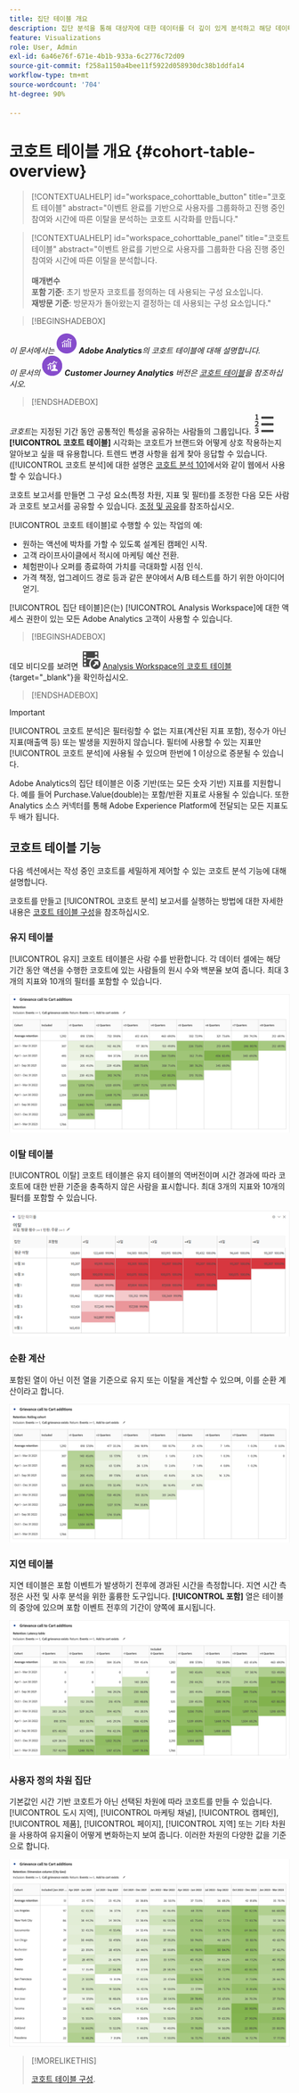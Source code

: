 ```yaml
---
title: 집단 테이블 개요
description: 집단 분석을 통해 대상자에 대한 데이터를 더 깊이 있게 분석하고 해당 데이터를 관련 그룹으로 나누는 방법에 대해 알아봅니다. Analysis Workspace에서 집단 분석을 사용합니다.
feature: Visualizations
role: User, Admin
exl-id: 6a46e76f-671e-4b1b-933a-6c2776c72d09
source-git-commit: f258a1150a4bee11f5922d058930dc38b1ddfa14
workflow-type: tm+mt
source-wordcount: '704'
ht-degree: 90%

---
```


# 코호트 테이블 개요 {#cohort-table-overview}


<!-- markdownlint-disable MD034 -->

>[!CONTEXTUALHELP]
>id="workspace_cohorttable_button"
>title="코호트 테이블"
>abstract="이벤트 완료를 기반으로 사용자를 그룹화하고 진행 중인 참여와 시간에 따른 이탈을 분석하는 코호트 시각화를 만듭니다."

<!-- markdownlint-enable MD034 -->

<!-- markdownlint-disable MD034 -->

>[!CONTEXTUALHELP]
>id="workspace_cohorttable_panel"
>title="코호트 테이블"
>abstract="이벤트 완료를 기반으로 사용자를 그룹화한 다음 진행 중인 참여와 시간에 따른 이탈을 분석합니다.<br/><br/>**매개변수&#x200B;**<br/>**포함 기준**: 초기 방문자 코호트를 정의하는 데 사용되는 구성 요소입니다.<br/>**재방문 기준**: 방문자가 돌아왔는지 결정하는 데 사용되는 구성 요소입니다."

<!-- markdownlint-enable MD034 -->


>[!BEGINSHADEBOX]

_이 문서에서는_ ![Adobe Analytics](/help/assets/icons/AdobeAnalytics.svg) _**Adobe Analytics**&#x200B;의 코호트 테이블에 대해 설명합니다._<br/>_이 문서의_ ![CustomerJourneyAnalytics](/help/assets/icons/CustomerJourneyAnalytics.svg) _**Customer Journey Analytics** 버전은 [코호트 테이블](https://experienceleague.adobe.com/ko/docs/analytics-platform/using/cja-workspace/visualizations/cohort-table/cohort-analysis)을 참조하십시오._

>[!ENDSHADEBOX]



*코호트*&#x200B;는 지정된 기간 동안 공통적인 특성을 공유하는 사람들의 그룹입니다. ![TextNumbered](/help/assets/icons/TextNumbered.svg) **[!UICONTROL 코호트 테이블]** 시각화는 코호트가 브랜드와 어떻게 상호 작용하는지 알아보고 싶을 때 유용합니다. 트렌드 변경 사항을 쉽게 찾아 응답할 수 있습니다. ([!UICONTROL 코호트 분석]에 대한 설명은 [코호트 분석 101](https://en.wikipedia.org/wiki/Cohort_analysis)에서와 같이 웹에서 사용할 수 있습니다.)

코호트 보고서를 만들면 그 구성 요소(특정 차원, 지표 및 필터)를 조정한 다음 모든 사람과 코호트 보고서를 공유할 수 있습니다. [조정 및 공유](/help/analyze/analysis-workspace/curate-share/curate.md)를 참조하십시오.

[!UICONTROL 코호트 테이블]로 수행할 수 있는 작업의 예:

* 원하는 액션에 박차를 가할 수 있도록 설계된 캠페인 시작.
* 고객 라이프사이클에서 적시에 마케팅 예산 전환.
* 체험판이나 오퍼를 종료하여 가치를 극대화할 시점 인식.
* 가격 책정, 업그레이드 경로 등과 같은 분야에서 A/B 테스트를 하기 위한 아이디어 얻기.

[!UICONTROL 집단 테이블]은(는) [!UICONTROL Analysis Workspace]에 대한 액세스 권한이 있는 모든 Adobe Analytics 고객이 사용할 수 있습니다.


>[!BEGINSHADEBOX]

데모 비디오를 보려면 ![VideoCheckedOut](/help/assets/icons/VideoCheckedOut.svg) [Analysis Workspace의 코호트 테이블](https://video.tv.adobe.com/v/23990/?quality=12&learn=on){target="_blank"}을 확인하십시오.

>[!ENDSHADEBOX]


>[!IMPORTANT]
>
>[!UICONTROL 코호트 분석]은 필터링할 수 없는 지표(계산된 지표 포함), 정수가 아닌 지표(매출액 등) 또는 발생을 지원하지 않습니다. 필터에 사용할 수 있는 지표만 [!UICONTROL 코호트 분석]에 사용될 수 있으며 한번에 1 이상으로 증분될 수 있습니다.

Adobe Analytics의 집단 테이블은 이중 기반(또는 모든 숫자 기반) 지표를 지원합니다. 예를 들어 Purchase.Value(double)는 포함/반환 지표로 사용될 수 있습니다. 또한 Analytics 소스 커넥터를 통해 Adobe Experience Platform에 전달되는 모든 지표도 두 배가 됩니다.

## 코호트 테이블 기능

다음 섹션에서는 작성 중인 코호트를 세밀하게 제어할 수 있는 코호트 분석 기능에 대해 설명합니다.

코호트를 만들고 [!UICONTROL 코호트 분석] 보고서를 실행하는 방법에 대한 자세한 내용은 [코호트 테이블 구성](/help/analyze/analysis-workspace/visualizations/cohort-table/t-cohort.md)을 참조하십시오.

### 유지 테이블

[!UICONTROL 유지] 코호트 테이블은 사람 수를 반환합니다. 각 데이터 셀에는 해당 기간 동안 액션을 수행한 코호트에 있는 사람들의 원시 수와 백분율 보여 줍니다. 최대 3개의 지표와 10개의 필터를 포함할 수 있습니다.

![코호트에 속한 사람들의 단위와 비율을 보여 주는 유지 코호트 보고서.](assets/retention-report.png)

### 이탈 테이블

[!UICONTROL 이탈] 코호트 테이블은 유지 테이블의 역버전이며 시간 경과에 따라 코호트에 대한 반환 기준을 충족하지 않은 사람을 표시합니다. 최대 3개의 지표와 10개의 필터를 포함할 수 있습니다.

![코호트에 대한 반환 기준을 충족하지 못한 사람들의 단위와 비율을 보여 주는 이탈 테이블.](assets/churn-report.png)

### 순환 계산

포함된 열이 아닌 이전 열을 기준으로 유지 또는 이탈을 계산할 수 있으며, 이를 순환 계산이라고 합니다.

![이전 데이터 열을 기반으로 계산을 보여 주는 코호트 유지 보고서.](assets/retention-report-rolling.png)

### 지연 테이블

지연 테이블은 포함 이벤트가 발생하기 전후에 경과된 시간을 측정합니다. 지연 시간 측정은 사전 및 사후 분석을 위한 훌륭한 도구입니다. **[!UICONTROL 포함]** 열은 테이블의 중앙에 있으며 포함 이벤트 전후의 기간이 양쪽에 표시됩니다.

![이벤트 전후의 경과 시간을 보여 주는 코호트 보고서.](assets/retention-report-latency.png)

### 사용자 정의 차원 집단

기본값인 시간 기반 코호트가 아닌 선택된 차원에 따라 코호트를 만들 수 있습니다. [!UICONTROL 도시 지역], [!UICONTROL 마케팅 채널], [!UICONTROL 캠페인], [!UICONTROL 제품], [!UICONTROL 페이지], [!UICONTROL 지역] 또는 기타 차원을 사용하여 유지율이 어떻게 변화하는지 보여 줍니다. 이러한 차원의 다양한 값을 기준으로 합니다.

![기본 시간 기반 코호트가 아닌 선택한 차원을 포함한 사용자 정의 보고서를 보여 주는 코호트 보고서.](assets/retention-dimensions.png)

>[!MORELIKETHIS]
>
>[코호트 테이블 구성](/help/analyze/analysis-workspace/visualizations/cohort-table/t-cohort.md).
>



<!--
A *`cohort`* is a group of people sharing common characteristics over a specified period. [!UICONTROL Cohort Analysis] is useful, for example, when you want to learn how a cohort engages with a brand. You can easily spot changes in trends, then respond accordingly. (Explanations of [!UICONTROL Cohort Analysis] are available on the web, such as at [Cohort Analysis 101](https://en.wikipedia.org/wiki/Cohort_analysis).)

After creating a cohort report, you can curate its components (specific dimensions, metrics, and segments), then share the cohort report with anyone. See [Curate and Share](/help/analyze/analysis-workspace/curate-share/curate.md).

Examples of what you can do with [!UICONTROL Cohort Analysis]:

* Launch campaigns designed to spur a desired action.
* Shift marketing budget at exactly the right time in the customer lifecycle.
* Recognize when to end a trial or an offer, in order to maximize value.
* Gain ideas for A/B testing in areas such as pricing, upgrade path, and so on.

[!UICONTROL Cohort Analysis] is available for all Adobe Analytics customers with access rights to [!UICONTROL Analysis Workspace].


>[!BEGINSHADEBOX]

See ![VideoCheckedOut](/help/assets/icons/VideoCheckedOut.svg) [Cohort analysis in Analysis Workspace](https://video.tv.adobe.com/v/25965?quality=12&learn=on){target="_blank"} for a demo video.

>[!ENDSHADEBOX]

>[!IMPORTANT]
>
>[!UICONTROL Cohort Analysis] does not support non-segmentable metrics (including calculated metrics), non-integer metrics (such as Revenue), or Occurrences. 
>
>Only metrics that can be used in segments can be used in [!UICONTROL Cohort Analysis], and they can only be incremented by >1 at a time. 

## Cohort Analysis capabilities

The following sections describe Cohort Analysis features that allow for fine-tuned control over the cohorts you are building.

For more detailed information about creating a cohort and running a [!UICONTROL Cohort Analysis] report, see [Configure a Cohort Analysis report](/help/analyze/analysis-workspace/visualizations/cohort-table/t-cohort.md).

### [!UICONTROL Retention] Table

A [!UICONTROL Retention] cohort report returns visitors: each data cell shows the raw number and percentage of visitors in the cohort who did the action during that time period. You can include up to 3 metrics and up to 10 segments.

![](assets/retention-report.png)


>[!BEGINSHADEBOX]

See ![VideoCheckedOut](/help/assets/icons/VideoCheckedOut.svg) [Calculate rolling retention](https://video.tv.adobe.com/v/25962?quality=12&learn=on){target="_blank"} for a demo video.

>[!ENDSHADEBOX]



### [!UICONTROL Churn] Table

A [!UICONTROL Churn] cohort is the inverse of a retention table and shows the visitors who fell out or never met the return criteria for your cohort over time. You can include up to 3 metrics and up to 10 segments.

![](assets/churn-report.png)

>[!BEGINSHADEBOX]

See ![VideoCheckedOut](/help/assets/icons/VideoCheckedOut.svg) [Churn analysis](https://video.tv.adobe.com/v/25966?quality=12&learn=on){target="_blank"} for a demo video.

>[!ENDSHADEBOX]


### [!UICONTROL Rolling Calculation]

Lets you calculate retention or churn based on the previous column, not the included column.

![](assets/cohort-rolling-calculation.png)

### [!UICONTROL Latency] Table

Measures the time that has elapsed before and after the inclusion event occurred. This is an excellent tool for pre/post analysis. The **[!UICONTROL Included]** column is in the center of the table and time periods before and after the inclusion event are shown on both sides.

![](assets/cohort-latency.png)

### [!UICONTROL Custom Dimension] Cohort

Create cohorts based on a selected dimension, and not time-based cohorts, which are the default. Use dimensions such as [!UICONTROL marketing channel], [!UICONTROL campaign], [!UICONTROL product], [!UICONTROL page], [!UICONTROL region], or any other dimension in Adobe Analytics to show how retention changes based on the different values of these dimensions.

![](assets/cohort-customizable-cohort-row.png)

-->
